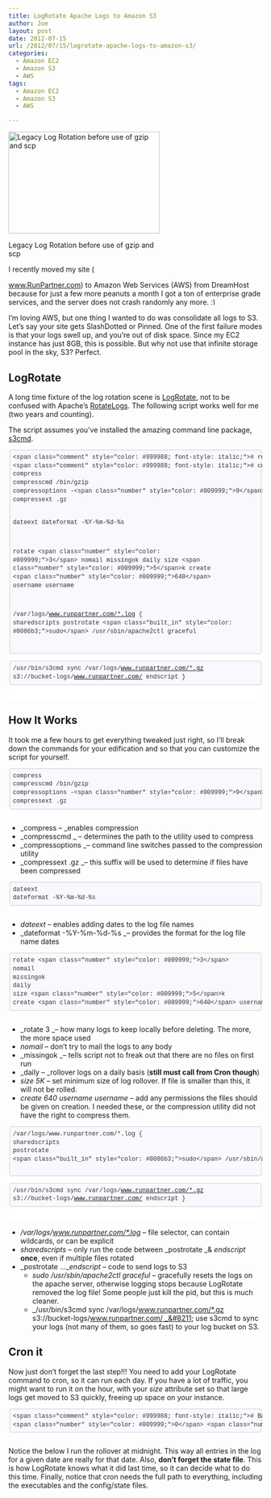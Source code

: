 ```yaml
---
title: LogRotate Apache Logs to Amazon S3
author: Joe
layout: post
date: 2012-07-15
url: /2012/07/15/logrotate-apache-logs-to-amazon-s3/
categories:
  - Amazon EC2
  - Amazon S3
  - AWS
tags:
  - Amazon EC2
  - Amazon S3
  - AWS

---
```

<div id="attachment_174" style="width: 310px" class="wp-caption alignright">
  <span class="frame-outer  wp-image-174 size-full"><span><span><span><span><a href="http://lustforge.com/wp-content/uploads/2012/07/logRotate2.png"><img class="wp-image-174 size-full" src="http://lustforge.com/wp-content/uploads/2012/07/logRotate2.png" alt="Legacy Log Rotation before use of gzip and scp" width="300" height="202" /></a>
  
  <p class="wp-caption-text">
    Legacy Log Rotation before use of gzip and scp
  </p></span></span></span></span></span>
</div>I recently moved my site (

<a title="RunPartner!" href="http://www.RunPartner.com" target="_blank">www.RunPartner.com</a>) to Amazon Web Services (AWS) from DreamHost because for just a few more peanuts a month I got a ton of enterprise grade services, and the server does not crash randomly any more. <img src="https://lustforge.com/wp-includes/images/smilies/simple-smile.png" alt=":)" class="wp-smiley" style="height: 1em; max-height: 1em;" />

I&#8217;m loving AWS, but one thing I wanted to do was consolidate all logs to S3. Let&#8217;s say your site gets SlashDotted or Pinned. One of the first failure modes is that your logs swell up, and you&#8217;re out of disk space. Since my EC2 instance has just 8GB, this is possible. But why not use that infinite storage pool in the sky, S3? Perfect.

## LogRotate

A long time fixture of the log rotation scene is <a title="Man page" href="http://linux.die.net/man/8/logrotate" target="_blank">LogRotate</a>, not to be confused with Apache&#8217;s <a href="http://httpd.apache.org/docs/2.0/programs/rotatelogs.html" target="_blank">RotateLogs</a>. The following script works well for me (two years and counting).

The script assumes you&#8217;ve installed the amazing command line package, <a href="http://s3tools.org/s3cmd" target="_blank">s3cmd</a>.

<div class="markdown-here-wrapper" style="font-size: 1em; font-family: Helvetica, arial, freesans, clean, sans-serif; color: #222222; border: none; line-height: 1.2; background-color: #ffffff;" data-md-url="https://lustforge.com/wp-admin/post.php?post=72&action=edit">
  <pre style="font-size: 1em; font-family: Consolas, Inconsolata, Courier, monospace; line-height: 1.2em; overflow: auto; margin: 1em 0px;"><code class="language-bash" style="font-size: 0.85em; font-family: Consolas, Inconsolata, Courier, monospace; margin: 0px 0.15em; padding: 0.5em; white-space: pre; border: 1px solid #cccccc; border-top-left-radius: 3px; border-top-right-radius: 3px; border-bottom-right-radius: 3px; border-bottom-left-radius: 3px; display: block; background-color: #f8f8f8; color: #333333; background: #f8f8ff;">&lt;span class="comment" style="color: #999988; font-style: italic;"># rotate the logs!&lt;/span>
&lt;span class="comment" style="color: #999988; font-style: italic;"># common settings&lt;/span>
compress
compresscmd /bin/gzip
compressoptions -&lt;span class="number" style="color: #009999;">9&lt;/span>
compressext .gz

dateext
dateformat -%Y-%m-%d-%s

rotate &lt;span class="number" style="color: #009999;">3&lt;/span>
nomail
missingok
daily
size &lt;span class="number" style="color: #009999;">5&lt;/span>k
create &lt;span class="number" style="color: #009999;">640&lt;/span> username username

/var/logs/www.runpartner.com/*.log {
sharedscripts
postrotate
&lt;span class="built_in" style="color: #0086b3;">sudo&lt;/span> /usr/sbin/apache2ctl graceful

/usr/bin/s3cmd sync /var/logs/www.runpartner.com/*.gz s3://bucket-logs/www.runpartner.com/
endscript
}
</code></pre>
  
  <div style="height: 0; font-size: 0em; padding: 0; margin: 0;" title="MDH:YGBgYmFzaDxicj4jIHJvdGF0ZSB0aGUgbG9ncyE8YnI+IyBjb21tb24gc2V0dGluZ3M8YnI+Y29t<br /><br />
cHJlc3M8YnI+Y29tcHJlc3NjbWQgL2Jpbi9nemlwPGJyPmNvbXByZXNzb3B0aW9ucyAtOTxicj5j<br /><br />
b21wcmVzc2V4dCAuZ3o8YnI+PGJyPmRhdGVleHQ8YnI+ZGF0ZWZvcm1hdCAtJVktJW0tJWQtJXM8<br /><br />
YnI+PGJyPnJvdGF0ZSAzPGJyPm5vbWFpbDxicj5taXNzaW5nb2s8YnI+ZGFpbHk8YnI+c2l6ZSA1<br /><br />
azxicj5jcmVhdGUgNjQwIHVzZXJuYW1lIHVzZXJuYW1lPGJyPjxicj4vdmFyL2xvZ3Mvd3d3LnJ1<br /><br />
bnBhcnRuZXIuY29tLyoubG9nIHs8YnI+c2hhcmVkc2NyaXB0czxicj5wb3N0cm90YXRlPGJyPnN1<br /><br />
ZG8gL3Vzci9zYmluL2FwYWNoZTJjdGwgZ3JhY2VmdWw8YnI+PGJyPi91c3IvYmluL3MzY21kIHN5<br /><br />
bmMgL3Zhci9sb2dzL3d3dy5ydW5wYXJ0bmVyLmNvbS8qLmd6IHMzOi8vYnVja2V0LWxvZ3Mvd3d3<br /><br />
LnJ1bnBhcnRuZXIuY29tLzxicj5lbmRzY3JpcHQ8YnI+fTxicj5gYGA=">
    ​
  </div>
</div>

## How It Works

It took me a few hours to get everything tweaked just right, so I&#8217;ll break down the commands for your edification and so that you can customize the script for yourself.

<div class="markdown-here-wrapper" style="font-size: 1em; font-family: Helvetica, arial, freesans, clean, sans-serif; color: #222222; border: none; line-height: 1.2; background-color: #ffffff;" data-md-url="https://lustforge.com/wp-admin/post.php?post=72&action=edit">
  <pre style="font-size: 1em; font-family: Consolas, Inconsolata, Courier, monospace; line-height: 1.2em; overflow: auto; margin: 1em 0px;"><code class="language-bash" style="font-size: 0.85em; font-family: Consolas, Inconsolata, Courier, monospace; margin: 0px 0.15em; padding: 0.5em; white-space: pre; border: 1px solid #cccccc; border-top-left-radius: 3px; border-top-right-radius: 3px; border-bottom-right-radius: 3px; border-bottom-left-radius: 3px; display: block; background-color: #f8f8f8; color: #333333; background: #f8f8ff;">compress
compresscmd /bin/gzip
compressoptions -&lt;span class="number" style="color: #009999;">9&lt;/span>
compressext .gz
</code></pre>
  
  <div style="height: 0; font-size: 0em; padding: 0; margin: 0;" title="MDH:YGBgYmFzaDxicj5jb21wcmVzczxicj5jb21wcmVzc2NtZCAvYmluL2d6aXA8YnI+Y29tcHJlc3Nv<br /><br />
cHRpb25zIC05PGJyPmNvbXByZXNzZXh0IC5nejxicj5gYGA=">
    ​
  </div>
</div>

  * _compress &#8211; _enables compression
  * _compresscmd _ &#8211; determines the path to the utility used to compress
  * _compressoptions _&#8211; command line switches passed to the compression utility
  * _compressext .gz _&#8211; this suffix will be used to determine if files have been compressed

<div class="markdown-here-wrapper" style="font-size: 1em; font-family: Helvetica, arial, freesans, clean, sans-serif; color: #222222; border: none; line-height: 1.2; background-color: #ffffff;" data-md-url="https://lustforge.com/wp-admin/post.php?post=72&action=edit">
  <pre style="font-size: 1em; font-family: Consolas, Inconsolata, Courier, monospace; line-height: 1.2em; overflow: auto; margin: 1em 0px;"><code class="language-bash" style="font-size: 0.85em; font-family: Consolas, Inconsolata, Courier, monospace; margin: 0px 0.15em; padding: 0.5em; white-space: pre; border: 1px solid #cccccc; border-top-left-radius: 3px; border-top-right-radius: 3px; border-bottom-right-radius: 3px; border-bottom-left-radius: 3px; display: block; background-color: #f8f8f8; color: #333333; background: #f8f8ff;">dateext
dateformat -%Y-%m-%d-%s
</code></pre>
  
  <div style="height: 0; font-size: 0em; padding: 0; margin: 0;" title="MDH:YGBgYmFzaDxicj5kYXRlZXh0PGJyPmRhdGVmb3JtYXQgLSVZLSVtLSVkLSVzPGJyPmBgYA==">
    ​
  </div>
</div>

  * _dateext_ &#8211; enables adding dates to the log file names
  * _dateformat -%Y-%m-%d-%s _&#8211; provides the format for the log file name dates

<div class="markdown-here-wrapper" style="font-size: 1em; font-family: Helvetica, arial, freesans, clean, sans-serif; color: #222222; border: none; line-height: 1.2; background-color: #ffffff;" data-md-url="https://lustforge.com/wp-admin/post.php?post=72&action=edit">
  <pre style="font-size: 1em; font-family: Consolas, Inconsolata, Courier, monospace; line-height: 1.2em; overflow: auto; margin: 1em 0px;"><code class="language-bash" style="font-size: 0.85em; font-family: Consolas, Inconsolata, Courier, monospace; margin: 0px 0.15em; padding: 0.5em; white-space: pre; border: 1px solid #cccccc; border-top-left-radius: 3px; border-top-right-radius: 3px; border-bottom-right-radius: 3px; border-bottom-left-radius: 3px; display: block; background-color: #f8f8f8; color: #333333; background: #f8f8ff;">rotate &lt;span class="number" style="color: #009999;">3&lt;/span>
nomail
missingok
daily
size &lt;span class="number" style="color: #009999;">5&lt;/span>k
create &lt;span class="number" style="color: #009999;">640&lt;/span> username username
</code></pre>
  
  <div style="height: 0; font-size: 0em; padding: 0; margin: 0;" title="MDH:YGBgYmFzaDxicj5yb3RhdGUgMzxicj5ub21haWw8YnI+bWlzc2luZ29rPGJyPmRhaWx5PGJyPnNp<br /><br />
emUgNWs8YnI+Y3JlYXRlIDY0MCB1c2VybmFtZSB1c2VybmFtZTxicj5gYGA=">
    ​
  </div>
</div>

  * _rotate 3 _&#8211; how many logs to keep locally before deleting. The more, the more space used
  * _nomail_ &#8211; don&#8217;t try to mail the logs to any body
  * _missingok _&#8211; tells script not to freak out that there are no files on first run
  * _daily &#8211; _rollover logs on a daily basis (**still must call from Cron though**)
  * _size 5K_ &#8211; set minimum size of log rollover. If file is smaller than this, it will not be rolled.
  * _create 640 username username_ &#8211; add any permissions the files should be given on creation. I needed these, or the compression utility did not have the right to compress them.

<div class="markdown-here-wrapper" style="font-size: 1em; font-family: Helvetica, arial, freesans, clean, sans-serif; color: #222222; border: none; line-height: 1.2; background-color: #ffffff;" data-md-url="https://lustforge.com/wp-admin/post.php?post=72&action=edit">
  <pre style="font-size: 1em; font-family: Consolas, Inconsolata, Courier, monospace; line-height: 1.2em; overflow: auto; margin: 1em 0px;"><code class="language-bash" style="font-size: 0.85em; font-family: Consolas, Inconsolata, Courier, monospace; margin: 0px 0.15em; padding: 0.5em; white-space: pre; border: 1px solid #cccccc; border-top-left-radius: 3px; border-top-right-radius: 3px; border-bottom-right-radius: 3px; border-bottom-left-radius: 3px; display: block; background-color: #f8f8f8; color: #333333; background: #f8f8ff;">/var/logs/www.runpartner.com/*.log {
sharedscripts
postrotate
&lt;span class="built_in" style="color: #0086b3;">sudo&lt;/span> /usr/sbin/apache2ctl graceful

/usr/bin/s3cmd sync /var/logs/www.runpartner.com/*.gz s3://bucket-logs/www.runpartner.com/
endscript
}
</code></pre>
  
  <div style="height: 0; font-size: 0em; padding: 0; margin: 0;" title="MDH:YGBgYmFzaDxicj4vdmFyL2xvZ3Mvd3d3LnJ1bnBhcnRuZXIuY29tLyoubG9nIHs8YnI+c2hhcmVk<br /><br />
c2NyaXB0czxicj5wb3N0cm90YXRlPGJyPnN1ZG8gL3Vzci9zYmluL2FwYWNoZTJjdGwgZ3JhY2Vm<br /><br />
dWw8YnI+PGJyPi91c3IvYmluL3MzY21kIHN5bmMgL3Zhci9sb2dzL3d3dy5ydW5wYXJ0bmVyLmNv<br /><br />
bS8qLmd6IHMzOi8vYnVja2V0LWxvZ3Mvd3d3LnJ1bnBhcnRuZXIuY29tLzxicj5lbmRzY3JpcHQ8<br /><br />
YnI+fTxicj5gYGA=">
    ​
  </div>
</div>

  * _/var/logs/www.runpartner.com/*.log_ &#8211; file selector, can contain wildcards, or can be explicit
  * _sharedscripts_ &#8211; only run the code between _postrotate _& _endscript_ **once**, even if multiple files rotated
  * _postrotate &#8230;__endscript &#8211;_ code to send logs to S3 
      * _sudo /usr/sbin/apache2ctl graceful_ &#8211; gracefully resets the logs on the apache server, otherwise logging stops because LogRotate removed the log file! Some people just kill the pid, but this is much cleaner.
      * _/usr/bin/s3cmd sync /var/logs/www.runpartner.com/*.gz s3://bucket-logs/www.runpartner.com/ _&#8211; use s3cmd to sync your logs (not many of them, so goes fast) to your log bucket on S3.

## Cron it

Now just don&#8217;t forget the last step!!! You need to add your LogRotate command to cron, so it can run each day. If you have a lot of traffic, you might want to run it on the hour, with your _size_ attribute set so that large logs get moved to S3 quickly, freeing up space on your instance.

<div class="markdown-here-wrapper" style="font-size: 1em; font-family: Helvetica, arial, freesans, clean, sans-serif; color: #222222; border: none; line-height: 1.2; background-color: #ffffff;" data-md-url="https://lustforge.com/wp-admin/post.php?post=72&action=edit">
  <pre style="font-size: 1em; font-family: Consolas, Inconsolata, Courier, monospace; line-height: 1.2em; overflow: auto; margin: 1em 0px;"><code class="language-bash" style="font-size: 0.85em; font-family: Consolas, Inconsolata, Courier, monospace; margin: 0px 0.15em; padding: 0.5em; white-space: pre; border: 1px solid #cccccc; border-top-left-radius: 3px; border-top-right-radius: 3px; border-bottom-right-radius: 3px; border-bottom-left-radius: 3px; display: block; background-color: #f8f8f8; color: #333333; background: #f8f8ff;">&lt;span class="comment" style="color: #999988; font-style: italic;"># Backup activities&lt;/span>
&lt;span class="number" style="color: #009999;">0&lt;/span> &lt;span class="number" style="color: #009999;">0&lt;/span> * * * /usr/sbin/logrotate --state /home/username/scripts/log_rotate.state /home/username/scripts/log_rotate.config
</code></pre>
  
  <div style="height: 0; font-size: 0em; padding: 0; margin: 0;" title="MDH:YGBgYmFzaDxicj4jIEJhY2t1cCBhY3Rpdml0aWVzPGJyPjAgMCAqICogKiAvdXNyL3NiaW4vbG9n<br /><br />
cm90YXRlIC0tc3RhdGUgL2hvbWUvdXNlcm5hbWUvc2NyaXB0cy9sb2dfcm90YXRlLnN0YXRlIC9o<br /><br />
b21lL3VzZXJuYW1lL3NjcmlwdHMvbG9nX3JvdGF0ZS5jb25maWc8YnI+YGBg">
    ​
  </div>
</div>

Notice the below I run the rollover at midnight. This way all entries in the log for a given date are really for that date. Also, **don&#8217;t forget the state file**. This is how LogRotate knows what it did last time, so it can decide what to do this time. Finally, notice that cron needs the full path to everything, including the executables and the config/state files.